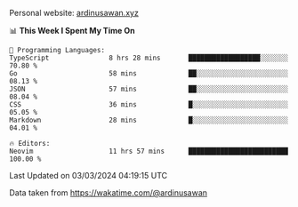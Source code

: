 Personal website: [ardinusawan.xyz](https://ardinusawan.xyz)

<!--START_SECTION:waka-->
📊 **This Week I Spent My Time On** 

```text
💬 Programming Languages: 
TypeScript               8 hrs 28 mins       ██████████████████░░░░░░░   70.80 % 
Go                       58 mins             ██░░░░░░░░░░░░░░░░░░░░░░░   08.13 % 
JSON                     57 mins             ██░░░░░░░░░░░░░░░░░░░░░░░   08.04 % 
CSS                      36 mins             █░░░░░░░░░░░░░░░░░░░░░░░░   05.05 % 
Markdown                 28 mins             █░░░░░░░░░░░░░░░░░░░░░░░░   04.01 % 

🔥 Editors: 
Neovim                   11 hrs 57 mins      █████████████████████████   100.00 % 
```


 Last Updated on 03/03/2024 04:19:15 UTC
<!--END_SECTION:waka-->
Data taken from https://wakatime.com/@ardinusawan
